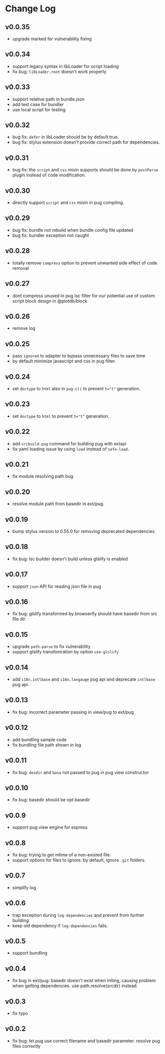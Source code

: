 # Change Log

## v0.0.35

 - upgrade marked for vulnerability fixing


## v0.0.34

 - support legacy syntax in libLoader for script loading
 - fix bug: `libLoader.root` doesn't work properly


## v0.0.33

 - support relative path in bundle.json
 - add test case for bundler
 - use local script for testing


## v0.0.32

 - bug fix: `defer` in libLoader should be by default true.
 - bug fix: stylus extension doesn't provide correct path for dependencies.


## v0.0.31

 - bug fix: the `script` and `css` mixin supports should be done by `postParse` plugin instead of code modification.


## v0.0.30

 - directly support `script` and `css` mixin in pug compiling.


## v0.0.29

 - bug fix: bundle not rebuild when bundle config file updated
 - bug fix: bundler exception not caught


## v0.0.28

 - totally remove `compress` option to prevent unwanted side effect of code removal


## v0.0.27

 - dont compress unused in pug lsc filter for our potential use of custom script block design in @plotdb/block


## v0.0.26

 - remove log


## v0.0.25

 - pass `ignored` to adapter to bypass unnecessary files to save time 
 - by default minimize javascript and css in pug filter.


## v0.0.24

 - set `doctype` to `html` also in `pug-cli` to prevent `t="t"` generation.


## v0.0.23

 - set `doctype` to `html` to prevent `t="t"` generation.


## v0.0.22

 - add `srcbuild-pug` command for building pug with extapi
 - fix yaml loading issue by using `load` instead of `safe-load`.


## v0.0.21

 - fix module resolving path bug


## v0.0.20

 - resolve module path from basedir in ext/pug.


## v0.0.19

 - bump stylus version to 0.55.0 for removing deprecated dependencies


## v0.0.18

 - fix bug: lsc builder doesn't build unless glslify is enabled


## v0.0.17

 - support `json` API for reading json file in pug


## v0.0.16

 - fix bug: glslify transformed by browserify should have basedir from src file dir.


## v0.0.15

 - upgrade `path-parse` to fix vulnerability
 - support glslify transfomration by option `use-glslify`


## v0.0.14

 - add `i18n.intlbase` and `i18n.langauge` pug api and deprecate `intlbase` pug api.


## v0.0.13

 - fix bug: incorrect parameter passing in view/pug to ext/pug


## v0.0.12

 - add bundling sample code
 - fix bundling file path shown in log


## v0.0.11

 - fix bug: `desdir` and `base` not passed to pug in pug view constructor


## v0.0.10

 - fix bug: basedir should be opt.basedir


## v0.0.9

 - support pug view engine for express


## v0.0.8

 - fix bug: trying to get mtime of a non-existed file. 
 - support options for files to ignore. by default, ignore `.git` folders.


## v0.0.7

 - simplify log


## v0.0.6

 - trap exception during `log-dependencies` and prevent from further building.
 - keep old dependency if `log-dependencies` fails.


## v0.0.5

 - support bundling


## v0.0.4

 - fix bug in ext/pug: basedir doesn't exist when initing, causing problem when getting dependencies. use path.resolve(srcdir) instead.


## v0.0.3

 - fix typo


## v0.0.2

 - fix bug: let pug use correct filename and basedir parameter. resolve pug files correctly

